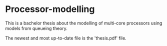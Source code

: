 # Processor-modelling
This is a bachelor thesis about the modelling of multi-core processors using
models from queueing theory.

The newest and most up-to-date file is the 'thesis.pdf' file.
